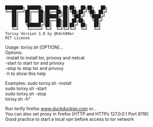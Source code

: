 <code>
████████╗ ██████╗ ██████╗ ██╗██╗  ██╗██╗   ██╗
╚══██╔══╝██╔═══██╗██╔══██╗██║╚██╗██╔╝╚██╗ ██╔╝
   ██║   ██║   ██║██████╔╝██║ ╚███╔╝  ╚████╔╝ 
   ██║   ██║   ██║██╔══██╗██║ ██╔██╗   ╚██╔╝  
   ██║   ╚██████╔╝██║  ██║██║██╔╝ ██╗   ██║   
   ╚═╝    ╚═════╝ ╚═╝  ╚═╝╚═╝╚═╝  ╚═╝   ╚═╝   
Torixy Version 1.0 by @h4ck90er
MIT License                              
</code>



<p></p>

Usage: torixy.sh [OPTION]...<br>
Options:<br>
  -install to	install tor, privoxy and netcat<br>
  -start to start tor and privoxy<br>
  -stop to stop tor and privoxy<br>
  -h to show this help<br>

Examples:
  sudo torixy.sh -install<br>
  sudo torixy.sh -start<br>
  sudo torixy.sh -stop<br>
  torixy.sh -h"<br>

Run torify firefox www.duckduckgo.com or...<br>
You can also set proxy in firefox [HTTP and HTTPs 127.0.0.1 Port 8118]<br>
Good practice to start a local vpn before access to tor network<br>
